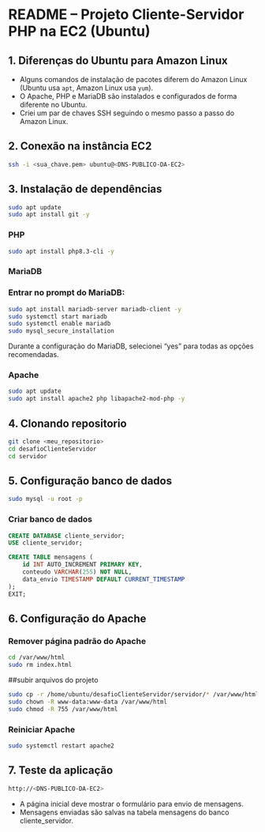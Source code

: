 # README – Projeto Cliente-Servidor PHP na EC2 (Ubuntu)

## 1. Diferenças do Ubuntu para Amazon Linux

- Alguns comandos de instalação de pacotes diferem do Amazon Linux (Ubuntu usa `apt`, Amazon Linux usa `yum`).
- O Apache, PHP e MariaDB são instalados e configurados de forma diferente no Ubuntu.
- Criei um par de chaves SSH seguindo o mesmo passo a passo do Amazon Linux.

## 2. Conexão na instância EC2

```bash
ssh -i <sua_chave.pem> ubuntu@<DNS-PUBLICO-DA-EC2>
```

## 3. Instalação de dependências

```bash
sudo apt update
sudo apt install git -y
```

### PHP

```bash
sudo apt install php8.3-cli -y
```

### MariaDB

### Entrar no prompt do MariaDB:

```bash
sudo apt install mariadb-server mariadb-client -y
sudo systemctl start mariadb
sudo systemctl enable mariadb
sudo mysql_secure_installation
```

Durante a configuração do MariaDB, selecionei “yes” para todas as opções recomendadas.

### Apache

```bash
sudo apt update
sudo apt install apache2 php libapache2-mod-php -y
```

## 4. Clonando repositorio

```bash
git clone <meu_repositorio>
cd desafioClienteServidor
cd servidor
```

## 5. Configuração banco de dados

```bash
sudo mysql -u root -p
```

### Criar banco de dados

```sql
CREATE DATABASE cliente_servidor;
USE cliente_servidor;

CREATE TABLE mensagens (
    id INT AUTO_INCREMENT PRIMARY KEY,
    conteudo VARCHAR(255) NOT NULL,
    data_envio TIMESTAMP DEFAULT CURRENT_TIMESTAMP
);
EXIT;
```

## 6. Configuração do Apache

### Remover página padrão do Apache

```bash
cd /var/www/html
sudo rm index.html
```

##subir arquivos do projeto

```bash
sudo cp -r /home/ubuntu/desafioClienteServidor/servidor/* /var/www/html/
sudo chown -R www-data:www-data /var/www/html
sudo chmod -R 755 /var/www/html
```

### Reiniciar Apache

```bash
sudo systemctl restart apache2
```

## 7. Teste da aplicação

```bash
http://<DNS-PUBLICO-DA-EC2>
```

- A página inicial deve mostrar o formulário para envio de mensagens.
- Mensagens enviadas são salvas na tabela mensagens do banco cliente_servidor.
